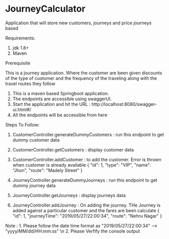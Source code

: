 # JourneyCalculator
Application that will store new customers, journeys and price journeys based

Requirements:
1. jdk 1.8+
2. Maven

Prerequisite

This is a journey application. Where the customer are been given discounts of the type of customer and the frequency of the traveling along with the travel routes they follow 

1. This is a maven based Springboot application.
2. The endpoints are accessible using swaggerUI.
3. Start the application and hit the URL :  http://localhost:8080/swagger-ui.html#/
4. All the endpoints will be accessible from here


Steps To Follow:

1. CustomerController.generateDummyCustomers : run this endpoint to get dummy customer data
2. CustomerController.getCustomers : display customer data
3. CustomerController.addCustomer : to add the customer. Error is thrown when customer is already available
	 {
		"id": 1,
		"type": "VIP",
		"name": "Jhon",
		"route": "Madely Street"
	  }
	  
4. JourneyController.generateDummyJourneys : run this endpoint to get dummy journey data
5. JourneyController.getJourneys :  display journeys data
6. JourneyController.addJourney : On adding the journey. THe Journey is added against a particular customer and the fares are been calculate
	 {
		"id": 1,
		"journeyTime": "2019/05/27/22:00:34",
		"route": "Nehru Nagar"
	  }
	  
Note : 1. Please follow the date time format as "2019/05/27/22:00:34" --> "yyyy/MM/dd/HH:mm:ss" \n
       2. Please Verfify the console output


